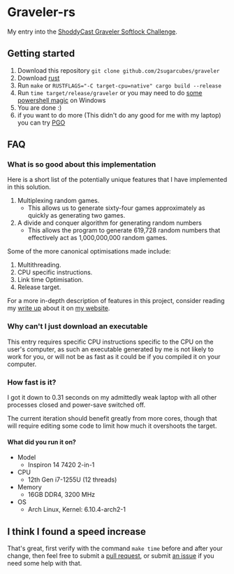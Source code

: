 # Graveler-rs

My entry into the [ShoddyCast Graveler Softlock Challenge](https://www.youtube.com/watch?v=M8C8dHQE2Ro).

## Getting started

1. Download this repository `git clone github.com/2sugarcubes/graveler`
2. Download [rust](https://www.rust-lang.org/tools/install)
3. Run `make` or `RUSTFLAGS="-C target-cpu=native" cargo build --release`
4. Run `time target/release/graveler` or you may need to do [some powershell magic](https://superuser.com/questions/228056/windows-equivalent-to-unix-time-command) on Windows
5. You are done :)
6. if you want to do more (This didn't do any good for me with my laptop) you can try [PGO](https://github.com/Kobzol/cargo-pgo)

## FAQ

### What is so good about this implementation

Here is a short list of the potentially unique features that I have implemented in this solution.

1. Multiplexing random games.
   - This allows us to generate sixty-four games approximately as quickly as generating two games.
2. A divide and conquer algorithm for generating random numbers
   - This allows the program to generate 619,728 random numbers that effectively act as 1,000,000,000 random games.

Some of the more canonical optimisations made include:

1. Multithreading.
2. CPU specific instructions.
3. Link time Optimisation.
4. Release target.

For a more in-depth description of features in this project, consider reading my [write up](https://2sugarcubes.github.io/projects/2024/09/09/graveler.html) about it on [my website](https://2sugarcubes.github.io).

### Why can't I just download an executable

This entry requires specific CPU instructions specific to the CPU on the user's computer, as such an executable generated by me is not likely to work for you, or will not be as fast as it could be if you compiled it on your computer.

### How fast is it?

I got it down to 0.31 seconds on my admittedly weak laptop with all other processes closed and power-save switched off.

The current iteration should benefit greatly from more cores, though that will require editing some code to limit how much it overshoots the target.

#### What did you run it on?

- Model
  - Inspiron 14 7420 2-in-1
- CPU
  - 12th Gen i7-1255U (12 threads)
- Memory
  - 16GB DDR4, 3200 MHz
- OS
  - Arch Linux, Kernel: 6.10.4-arch2-1

## I think I found a speed increase

That's great, first verify with the command `make time` before and after your change, then feel free to submit a [pull request](https://github.com/2sugarcubes/graveler/pulls), or submit [an issue](https://github.com/2sugarcubes/graveler/issues/new) if you need some help with that.
